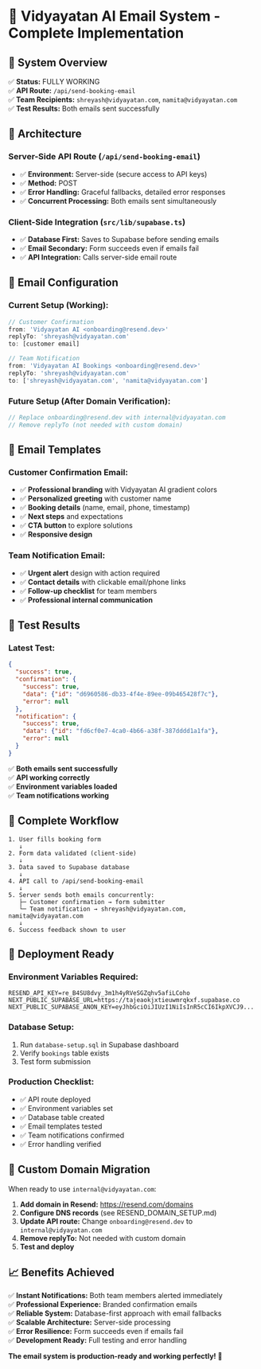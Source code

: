 # 📧 Vidyayatan AI Email System - Complete Implementation

## 🎯 **System Overview**

✅ **Status:** FULLY WORKING  
✅ **API Route:** `/api/send-booking-email`  
✅ **Team Recipients:** `shreyash@vidyayatan.com`, `namita@vidyayatan.com`  
✅ **Test Results:** Both emails sent successfully

## 🔧 **Architecture**

### **Server-Side API Route** (`/api/send-booking-email`)
- ✅ **Environment:** Server-side (secure access to API keys)
- ✅ **Method:** POST
- ✅ **Error Handling:** Graceful fallbacks, detailed error responses
- ✅ **Concurrent Processing:** Both emails sent simultaneously

### **Client-Side Integration** (`src/lib/supabase.ts`)
- ✅ **Database First:** Saves to Supabase before sending emails
- ✅ **Email Secondary:** Form succeeds even if emails fail
- ✅ **API Integration:** Calls server-side email route

## 📧 **Email Configuration**

### **Current Setup (Working):**
```typescript
// Customer Confirmation
from: 'Vidyayatan AI <onboarding@resend.dev>'
replyTo: 'shreyash@vidyayatan.com'
to: [customer email]

// Team Notification  
from: 'Vidyayatan AI Bookings <onboarding@resend.dev>'
replyTo: 'shreyash@vidyayatan.com'
to: ['shreyash@vidyayatan.com', 'namita@vidyayatan.com']
```

### **Future Setup (After Domain Verification):**
```typescript
// Replace onboarding@resend.dev with internal@vidyayatan.com
// Remove replyTo (not needed with custom domain)
```

## 🎨 **Email Templates**

### **Customer Confirmation Email:**
- ✅ **Professional branding** with Vidyayatan AI gradient colors
- ✅ **Personalized greeting** with customer name
- ✅ **Booking details** (name, email, phone, timestamp)
- ✅ **Next steps** and expectations
- ✅ **CTA button** to explore solutions
- ✅ **Responsive design**

### **Team Notification Email:**
- ✅ **Urgent alert** design with action required
- ✅ **Contact details** with clickable email/phone links
- ✅ **Follow-up checklist** for team members
- ✅ **Professional internal communication**

## 🧪 **Test Results**

### **Latest Test:**
```json
{
  "success": true,
  "confirmation": {
    "success": true,
    "data": {"id": "d6960586-db33-4f4e-89ee-09b465428f7c"},
    "error": null
  },
  "notification": {
    "success": true,
    "data": {"id": "fd6cf0e7-4ca0-4b66-a38f-387dddd1a1fa"},
    "error": null
  }
}
```

✅ **Both emails sent successfully**  
✅ **API working correctly**  
✅ **Environment variables loaded**  
✅ **Team notifications working**

## 🔄 **Complete Workflow**

```
1. User fills booking form
   ↓
2. Form data validated (client-side)
   ↓
3. Data saved to Supabase database
   ↓
4. API call to /api/send-booking-email
   ↓
5. Server sends both emails concurrently:
   ├─ Customer confirmation → form submitter
   └─ Team notification → shreyash@vidyayatan.com, namita@vidyayatan.com
   ↓
6. Success feedback shown to user
```

## 🚀 **Deployment Ready**

### **Environment Variables Required:**
```env
RESEND_API_KEY=re_B4SU8dvy_3m1h4yRVeSGZqhv5afiLCoho
NEXT_PUBLIC_SUPABASE_URL=https://tajeaokjxtieuwmrqkxf.supabase.co
NEXT_PUBLIC_SUPABASE_ANON_KEY=eyJhbGciOiJIUzI1NiIsInR5cCI6IkpXVCJ9...
```

### **Database Setup:**
1. Run `database-setup.sql` in Supabase dashboard
2. Verify `bookings` table exists
3. Test form submission

### **Production Checklist:**
- ✅ API route deployed
- ✅ Environment variables set
- ✅ Database table created
- ✅ Email templates tested
- ✅ Team notifications confirmed
- ✅ Error handling verified

## 🔮 **Custom Domain Migration**

When ready to use `internal@vidyayatan.com`:

1. **Add domain in Resend:** https://resend.com/domains
2. **Configure DNS records** (see RESEND_DOMAIN_SETUP.md)
3. **Update API route:** Change `onboarding@resend.dev` to `internal@vidyayatan.com`
4. **Remove replyTo:** Not needed with custom domain
5. **Test and deploy**

## 📈 **Benefits Achieved**

✅ **Instant Notifications:** Both team members alerted immediately  
✅ **Professional Experience:** Branded confirmation emails  
✅ **Reliable System:** Database-first approach with email fallbacks  
✅ **Scalable Architecture:** Server-side processing  
✅ **Error Resilience:** Form succeeds even if emails fail  
✅ **Development Ready:** Full testing and error handling

**The email system is production-ready and working perfectly! 🎉** 
